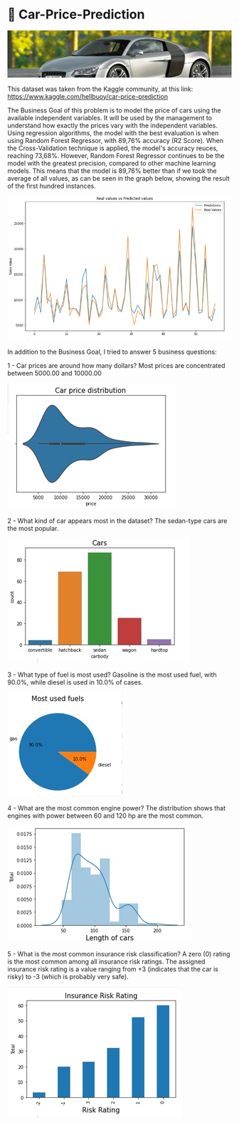 # :car: Car-Price-Prediction

![alt text](https://github.com/Daniel-RPS/Car-Price-Prediction/blob/main/dataset-cover.jpg)

This dataset was taken from the Kaggle community, at this link: https://www.kaggle.com/hellbuoy/car-price-prediction

The Business Goal of this problem is to model the price of cars using the available independent variables. It will be used by the management to understand how exactly the prices vary with the independent variables. Using regression algorithms, the model with the best evaluation is when using Random Forest Regressor, with 89,76% accuracy (R2 Score). When the Cross-Validation technique is applied, the model's accuracy reuces, reaching 73,68%. However, Random Forest Regressor continues to be the model with the greatest precision, compared to other machine learning models. This means that the model is 89,76% better than if we took the average of all values, as can be seen in the graph below, showing the result of the first hundred instances.

![alt text](https://github.com/Daniel-RPS/Car-Price-Prediction/blob/main/graphics.jpg)

In addition to the Business Goal, I tried to answer 5 business questions:

1 - Car prices are around how many dollars? Most prices are concentrated between 5000.00 and 10000.00

![alt text](https://github.com/Daniel-RPS/Car-Price-Prediction/blob/main/1.jpg)  
  
2 - What kind of car appears most in the dataset? The sedan-type cars are the most popular.

![alt text](https://github.com/Daniel-RPS/Car-Price-Prediction/blob/main/2.jpg)    
  
3 - What type of fuel is most used? Gasoline is the most used fuel, with 90.0%, while diesel is used in 10.0% of cases.

![alt text](https://github.com/Daniel-RPS/Car-Price-Prediction/blob/main/3.jpg)  

4 - What are the most common engine power? The distribution shows that engines with power between 60 and 120 hp are the most common.

![alt text](https://github.com/Daniel-RPS/Car-Price-Prediction/blob/main/4.jpg)  

5 - What is the most common insurance risk classification? A zero (0) rating is the most common among all insurance risk ratings. The assigned insurance risk rating is a value ranging from +3 (indicates that the car is risky) to -3 (which is probably very safe).

![alt text](https://github.com/Daniel-RPS/Car-Price-Prediction/blob/main/5.jpg)  
